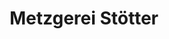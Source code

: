 ---
title: "Metzgerei Stötter"
url: /neu-ulm/metzgerei-stoetter-st-wolfgang-strasse/
shop: Metzgerei
---